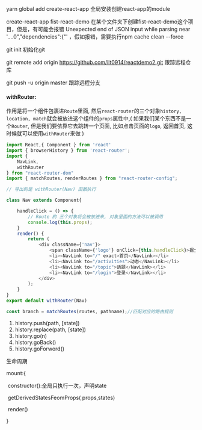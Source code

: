 yarn global add create-react-app  全局安装创建react-app的module

create-react-app fist-react-demo  在某个文件夹下创建fist-react-demo这个项目，但是，有可能会报错 Unexpected end of JSON input while parsing near '....0","dependencies":{"' ，假如报错，需要执行npm cache clean --force

git init 初始化git

git remote add origin https://github.com/llt0914/reactdemo2.git  跟踪远程仓库

git push -u origin master  跟踪远程分支



#### withRouter:

作用是将一个组件包裹进`Route`里面, 然后`react-router`的三个对象`history, location, match`就会被放进这个组件的`props`属性中,( 如果我们某个东西不是一个`Router`, 但是我们要依靠它去跳转一个页面, 比如点击页面的`logo`, 返回首页, 这时候就可以使用`withRouter`来做 )

```javascript
import React,{ Component } from 'react'
import { browserHistory } from 'react-router';
import {
    NavLink,
    withRouter
} from "react-router-dom"
import { matchRoutes，renderRoutes } from "react-router-config";

// 导出的是 withRouter(Nav) 函数执行

class Nav extends Component{

    handleClick = () => {
        // Route 的 三个对象将会被放进来, 对象里面的方法可以被调用
        console.log(this.props);
    }
    render() {
        return (
            <div className={'nav'}>
                <span className={'logo'} onClick={this.handleClick}>掘土社区</span>
                <li><NavLink to="/" exact>首页</NavLink></li>
                <li><NavLink to="/activities">动态</NavLink></li>
                <li><NavLink to="/topic">话题</NavLink></li>
                <li><NavLink to="/login">登录</NavLink></li>
            </div>
        );
    }
}
export default withRouter(Nav)

const branch = matchRoutes(routes, pathname);//匹配对应的路由规则
```

1. history.push(path, [state])
2. history.replace(path, [state])
3. history.go(n)
4. history.goBack()
5. history.goForword()

生命周期

mount:{

​	constructor():全局只执行一次，声明state

​	getDerivedStatesFeomProps( props,states)

​	render()

}

